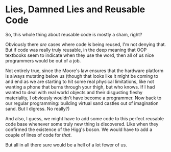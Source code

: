 # Lies, Damned Lies and Reusable Code

So, this whole thing about reusable code is mostly a sham, right?

Obviously there *are* cases where code *is* being reused, I'm not denying
that. But if code was really truly reusable, in the deep meaning that
OOP textbooks seem to indicate when they use the word, then all of us
nice programmers would be out of a job.

Not entirely true, since the Moore's law ensures that the hardware platform
is always mutating below us (though that looks like it might be coming to
and end as we are starting to hit some real physical limitations, like not
wanting a phone that burns through your thigh, but who knows. If I had
wanted to deal with real world objects and their disgusting fleshy
materiality, I obviously wouldn't have become a programmer. Now back to our
regular programming: building virtual sand castles out of imagination sand.
But I digress. No really?)

And also, I guess, we might have to add some code to this perfect
reusable code base whenever some truly new thing is discovered. Like when
they confirmed the existence of the Higg's boson. We would have to add
a couple of lines of code for *that*.

But all in all there sure would be a hell of a lot fewer of us.
